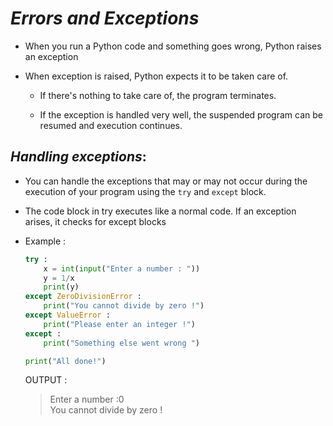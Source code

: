 _Errors and Exceptions_
==

- When you run a Python code and something goes wrong, Python raises an exception

- When exception is raised, Python expects it to be taken care of. 

    - If there's nothing to take care of, the program terminates.

    - If the exception is handled very well, the suspended program can be resumed and execution continues.

## _Handling exceptions_:

- You can handle the exceptions that may or may not occur during the execution of your program using the `try` and `except` block.

- The code block in try executes like a normal code. If an exception arises, it checks for except blocks

- Example :

    ```python
    try :
        x = int(input("Enter a number : "))
        y = 1/x
        print(y)
    except ZeroDivisionError :
        print("You cannot divide by zero !")
    except ValueError :
        print("Please enter an integer !")
    except :
        print("Something else went wrong ")

    print("All done!")
    ```

    OUTPUT :
    > Enter a number :0  
    > You cannot divide by zero !

    